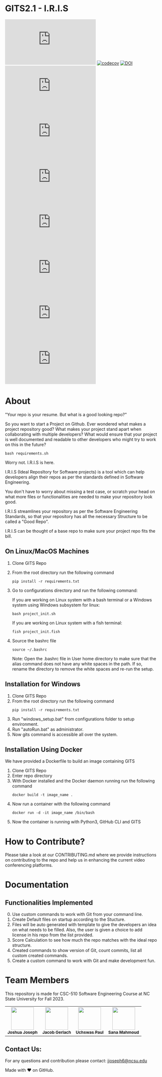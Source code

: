 # GITS2.1 - I.R.I.S

![GitHub](https://img.shields.io/github/license/csc510-team5/GITS2.1-I.R.I.S)
[![codecov](https://codecov.io/gh/csc510-team5/GITS2.1-I.R.I.S/branch/master/graph/badge.svg)](https://codecov.io/gh/csc510-team5/GITS2.1-I.R.I.S)
[![DOI](https://zenodo.org/badge/DOI/10.5281/zenodo.10023393.svg)](https://doi.org/10.5281/zenodo.10023393)
[![GitHub issues](https://img.shields.io/github/issues/csc510-team5/GITS2.1-I.R.I.S)](https://github.com/csc510-team5/GITS2.1-I.R.I.S/issues?q=is%3Aissue+is%3Aopen+)
[![GitHub closed issues](https://img.shields.io/github/issues-closed/csc510-team5/GITS2.1-I.R.I.S)](https://github.com/csc510-team5/GITS2.1-I.R.I.S/issues?q=is%3Aissue+is%3Aclosed+)
![Github pull requests](https://img.shields.io/github/issues-pr/csc510-team5/GITS2.1-I.R.I.S)
[![GitHub stars](https://badgen.net/github/stars/csc510-team5/GITS2.1-I.R.I.S)](https://badgen.net/github/stars/csc510-team5/GITS2.1-I.R.I.S)
![version](https://img.shields.io/github/v/release/csc510-team5/GITS2.1-I.R.I.S)
![GitHub contributors](https://img.shields.io/github/contributors/csc510-team5/GITS2.1-I.R.I.S)
![GitHub code size in bytes](https://img.shields.io/github/languages/code-size/csc510-team5/GITS2.1-I.R.I.S)





# About 

"Your repo is your resume. But what is a good looking repo?"

So you want to start a Project on Github. Ever wondered what makes a project repository good?
What makes your project stand apart when collaborating with multiple developers?
What would ensure that your project is well documented and readable to other developers who might try to work on this in the future?

    bash requirements.sh

Worry not. I.R.I.S is here.

I.R.I.S (Ideal ReposItory for Software projects) is a tool which can help developers align their repos as per the standards defined in Software Engineering.

You don't have to worry about missing a test case, or scratch your head on what more files or functionalities are needed to make your repository look good.

I.R.I.S streamlines your repository as per the Software Engineering Standards, so that your repository has all the necessary Structure to be called a "Good Repo".

I.R.I.S can be thought of a base repo to make sure your project repo fits the bill.


## On Linux/MacOS Machines

1. Clone GITS Repo
2. From the root directory run the following command
   ```
   pip install -r requirements.txt
   ```
3. Go to configurations directory and run the following command:

   If you are working on Linux system with a bash terminal or a Windows system using Windows subsystem for linux:

   ```
   bash project_init.sh
   ```

   If you are working on Linux system with a fish terminal:

   ```
   fish project_init.fish
   ```

4. Source the bashrc file

   ```
   source ~/.bashrc
   ```

   Note: Open the .bashrc file in User home directory to make sure that the alias command does not have any white spaces in the path. If so, rename the directory to remove the white spaces and re-run the setup.

   ##

## Installation for Windows

1.  Clone GITS Repo
2.  From the root directory run the following command
    ```
    pip install -r requirements.txt
    ```
3.  Run "windows_setup.bat" from configurations folder to setup environment.
4.  Run "autoRun.bat" as administrator.
5.  Now gits command is accessible all over the system.

## Installation Using Docker

We have provided a Dockerfile to build an image containing GITS

1.  Clone GITS Repo
2.  Enter repo directory
3.  With Docker installed and the Docker daemon running run the following command
    ```
    docker build -t image_name .
    ```
4.  Now run a container with the following command
    ```
    docker run -d -it image_name /bin/bash
    ```
5.  Now the container is running with Python3, GitHub CLI and GITS

# How to Contribute?

Please take a look at our CONTRIBUTING.md where we provide instructions on contributing to the repo and help us in enhancing the current video conferencing platforms.

# Documentation

## Functionalities Implemented

0. Use custom commands to work with Git from your command line.
1. Create Default files on startup according to the Stucture.
2. Files will be auto generated with template to give the developers an idea on what needs to be filled. Also, the user is given a choice to add license in his repo from the list provided.
3. Score Calculation to see how much the repo matches with the ideal repo structure.
4. Created commands to show version of Git, count commits, list all custom created commands.
5. Create a custom command to work with Git and make development fun.





# Team Members

This repository is made for CSC-510 Software Engineering Course at NC State University for Fall 2023.

<table>
  <tr>
    <td align="center"><a href="https://github.com/tackyunicorn"><img src="https://avatars.githubusercontent.com/u/26558907?v=4" width="75px;" alt=""/><br /><sub><b>Joshua Joseph</b></sub></a></td>
    <td align="center"><a href="https://github.com/jwgerlach00"><img src="https://avatars.githubusercontent.com/u/57069011?v=4" width="75px;" alt=""/><br /><sub><b>Jacob Gerlach
</b></sub></a><br /></td>
    <td align="center"><a href="https://github.com/Uchswas"><img src="https://avatars.githubusercontent.com/u/19565049?v=4" width="75px;" alt=""/><br /><sub><b>Uchswas Paul</b></sub></a><br /></td>
    <td align="center"><a href="https://github.com/Sana-Ma"><img src="https://avatars.githubusercontent.com/u/70275715?v=4" width="75px;" alt=""/><br /><sub><b>Sana Mahmoud</b></sub></a><br /></td>

  </tr>
</table>

## Contact Us:

For any questions and contribution please contact: jjoseph6@ncsu.edu

Made with ❤️ on GitHub.
